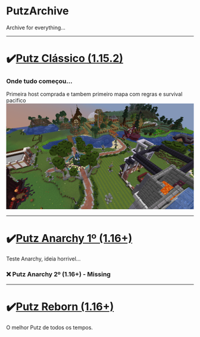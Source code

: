 # PutzArchive
 Archive for everything...
  
  ---
  
 # ✔️[Putz Clássico (1.15.2)](https://www.mediafire.com/file/0to5pvk08sn0pjo/PutzCraft_Classic.zip/file)
   ### Onde tudo começou...
     
   Primeira host comprada e tambem primeiro mapa com regras e survival pacifico
      ![Print](https://raw.githubusercontent.com/koidfas/PutzArchive/main/Fotos/2021-01-16_18.42.48.png)
    
  ---
  
  # ✔️[Putz Anarchy 1º (1.16+)](https://www.mediafire.com/file/gkgsnqdzmbjdc0l/PutzCraft_1%25C2%25BA_Anarchy.rar/file)
 Teste Anarchy, ideia horrivel...
  
  ### ❌ Putz Anarchy 2º (1.16+) - Missing
  
  ---
  
  # ✔️[Putz Reborn (1.16+)](https://www.mediafire.com/file/hc7so0yrgukaxbz/Putzcraft_Finale.rar/file)
O melhor Putz de todos os tempos.



